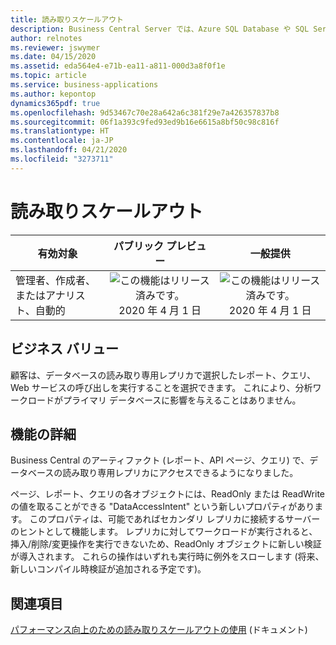 ```yaml
---
title: 読み取りスケールアウト
description: Business Central Server では、Azure SQL Database や SQL Server (使用可能な場合) で読み取り専用のレプリカを使用できます。
author: relnotes
ms.reviewer: jswymer
ms.date: 04/15/2020
ms.assetid: eda564e4-e71b-ea11-a811-000d3a8f0f1e
ms.topic: article
ms.service: business-applications
ms.author: kepontop
dynamics365pdf: true
ms.openlocfilehash: 9d53467c70e28a642a6c381f29e7a426357837b8
ms.sourcegitcommit: 06f1a393c9fed93ed9b16e6615a8bf50c98c816f
ms.translationtype: HT
ms.contentlocale: ja-JP
ms.lasthandoff: 04/21/2020
ms.locfileid: "3273711"
---
```

# <a name="read-scale-out"></a>読み取りスケールアウト


| 有効対象    |  パブリック プレビュー | 一般提供 | 
| ---------- | :----------: |:----------: |
|管理者、作成者、またはアナリスト、自動的|![この機能はリリース済みです。](/dynamics365-release-plan/media/green-checkmark.png "この機能はリリース済みです。") 2020 年 4 月 1 日| ![この機能はリリース済みです。](/dynamics365-release-plan/media/green-checkmark.png "この機能はリリース済みです。") 2020 年 4 月 1 日|


## <a name="business-value"></a>ビジネス バリュー
<!-- bv start -->
顧客は、データベースの読み取り専用レプリカで選択したレポート、クエリ、Web サービスの呼び出しを実行することを選択できます。 これにより、分析ワークロードがプライマリ データベースに影響を与えることはありません。
<!-- bv end -->



## <a name="feature-details"></a>機能の詳細
<!--feature detail start -->
Business Central のアーティファクト (レポート、API ページ、クエリ) で、データベースの読み取り専用レプリカにアクセスできるようになりました。 

ページ、レポート、クエリの各オブジェクトには、ReadOnly または ReadWrite の値を取ることができる "DataAccessIntent" という新しいプロパティがあります。 このプロパティは、可能であればセカンダリ レプリカに接続するサーバーのヒントとして機能します。 レプリカに対してワークロードが実行されると、挿入/削除/変更操作を実行できないため、ReadOnly オブジェクトに新しい検証が導入されます。 これらの操作はいずれも実行時に例外をスローします (将来、新しいコンパイル時検証が追加される予定です)。
<!--feature detail end -->










## <a name="see-also"></a>関連項目

<!--docs start-->
[パフォーマンス向上のための読み取りスケールアウトの使用](https://docs.microsoft.com/dynamics365/business-central/dev-itpro/administration/database-read-scale-out-overview) (ドキュメント)
<!--docs end-->
